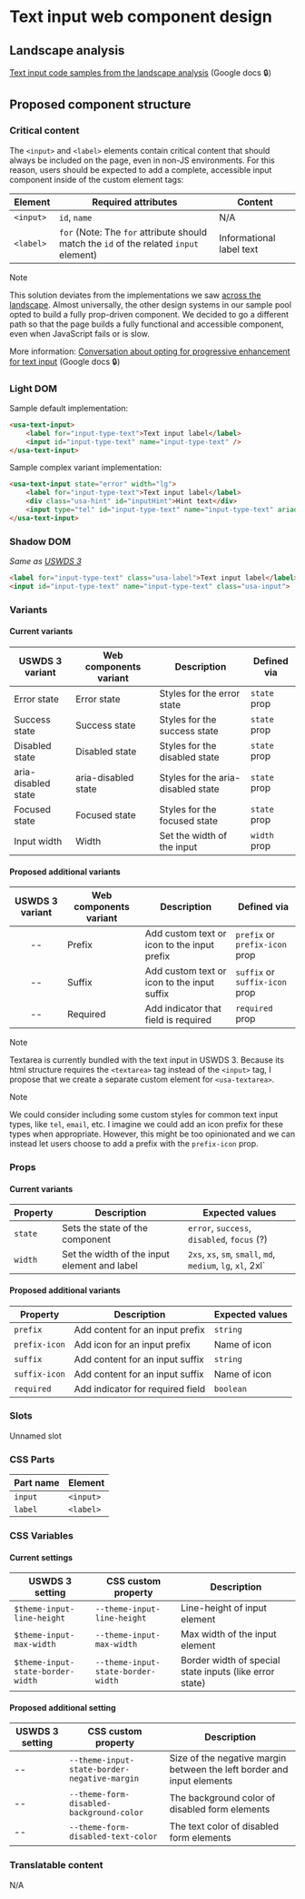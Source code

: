 # Text input web component design

## Landscape analysis
[Text input code samples from the landscape analysis](https://docs.google.com/document/d/196iN8pSayb-vMNAupD_1hrnzKeHgHCI9P4xSqK2b-tE/edit#heading=h.fa3sv1ray42g) (Google docs :lock:)

## Proposed component structure

### Critical content
The `<input>` and `<label>` elements contain critical content that should always be included on the page, even in non-JS environments. For this reason, users should be expected to add a complete, accessible input component inside of the custom element tags:

| Element | Required attributes | Content |
|--------|--------|--------|
| `<input>` | `id`, `name` | N/A |
| `<label>` | `for` (Note: The `for` attribute should match the `id` of the related `input` element) | Informational label text |

> [!note]
> This solution deviates from the implementations we saw [across the landscape](https://docs.google.com/document/d/196iN8pSayb-vMNAupD_1hrnzKeHgHCI9P4xSqK2b-tE/edit#heading=h.fa3sv1ray42g). Almost universally, the other design systems in our sample pool opted to build a fully prop-driven component. We decided to go a different path so that the page builds a fully functional and accessible component, even when JavaScript fails or is slow.
>
> More information: [Conversation about opting for progressive enhancement for text input](https://docs.google.com/document/d/1Wqy29Ujm9xPlDq-VE_uiZs_JBMNgdlkNbIBLpXH9270/edit#heading=h.f4t562n12qjg) (Google docs :lock:)
### Light DOM

Sample default implementation:
```html
<usa-text-input>
    <label for="input-type-text">Text input label</label>
    <input id="input-type-text" name="input-type-text" />
</usa-text-input>
```

Sample complex variant implementation:
```html
<usa-text-input state="error" width="lg">
    <label for="input-type-text">Text input label</label>
    <div class="usa-hint" id="inputHint">Hint text</div>
    <input type="tel" id="input-type-text" name="input-type-text" ariadescribedby="inputHint" />
</usa-text-input>
```

### Shadow DOM
_Same as [USWDS 3](https://federalist-3b6ba08e-0df4-44c9-ac73-6fc193b0e19c.sites.pages.cloud.gov/preview/uswds/uswds/develop/?path=/story/components-form-inputs-text-input--input)_

```html
<label for="input-type-text" class="usa-label">Text input label</label>
<input id="input-type-text" name="input-type-text" class="usa-input">
```

### Variants

#### Current variants
| USWDS 3 variant | Web components variant | Description | Defined via |
|--------|--------|--------|--------|
| Error state | Error state | Styles for the error state | `state` prop |
| Success state | Success state |  Styles for the success state | `state` prop |
| Disabled state | Disabled state |  Styles for the disabled state | `state` prop |
| aria-disabled state | aria-disabled state |  Styles for the aria-disabled state | `state` prop |
| Focused state | Focused state  |  Styles for the focused state | `state` prop |
| Input width | Width | Set the width of the input | `width` prop |

#### Proposed additional variants
| USWDS 3 variant | Web components variant | Description | Defined via |
|:--------:|--------|--------|--------|
| -- | Prefix | Add custom text or icon to the input prefix  | `prefix` or `prefix-icon` prop |
| -- | Suffix | Add custom text or icon to the input suffix | `suffix` or `suffix-icon` prop |
| -- | Required | Add indicator that field is required| `required` prop |

> [!note]
> Textarea is currently bundled with the text input in USWDS 3. Because its html structure requires the `<textarea>` tag instead of the `<input>` tag, I propose that we create a separate custom element for `<usa-textarea>`.

> [!note]
> We could consider including some custom styles for common text input types, like `tel`, `email`, etc. I imagine we could add an icon prefix for these types when appropriate. However, this might be too opinionated and we can instead let users choose to add a prefix with the `prefix-icon` prop.

### Props

#### Current variants
| Property | Description | Expected values
|--------|--------|--------|
| `state` | Sets the state of the component | `error`, `success`, `disabled`, `focus` (?) |
| `width` |  Set the width of the input element and label | `2xs`, `xs`, `sm`, `small`, `md`, `medium`, `lg`, `xl`, 2xl`  |

#### Proposed additional variants
| Property | Description | Expected values
|--------|--------|--------|
| `prefix` |  Add content for an input prefix | `string` |
| `prefix-icon` |  Add icon for an input prefix | Name of icon |
| `suffix` |  Add content for an input suffix | `string` |
| `suffix-icon` |  Add content for an input suffix | Name of icon |
| `required` | Add indicator for required field | `boolean` |

### Slots
Unnamed slot

### CSS Parts
| Part name | Element |
|--------|--------|
| `input` | `<input>` |
| `label` | `<label>` |

### CSS Variables

#### Current settings
| USWDS 3 setting | CSS custom property | Description |
|--------|--------|--------|
| `$theme-input-line-height` | `--theme-input-line-height` | Line-height of input element |
| `$theme-input-max-width` | `--theme-input-max-width` | Max width of the input element |
| `$theme-input-state-border-width` | `--theme-input-state-border-width` | Border width of special state inputs (like error state) |

#### Proposed additional setting
| USWDS 3 setting | CSS custom property | Description |
|--------|--------|--------|
| -- | `--theme-input-state-border-negative-margin` | Size of the negative margin between the left border and input elements |
| -- | `--theme-form-disabled-background-color` | The background color of disabled form elements |
| -- |  `--theme-form-disabled-text-color` | The text color of disabled form elements |

### Translatable content
N/A